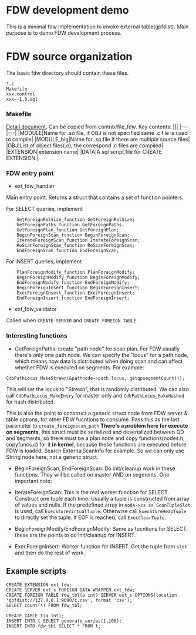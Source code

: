 # FDW development demo
This is a minimal fdw implementation to invoke external table(gpfdist). Main purpose is to demo FDW development process. 

# FDW source organization
The basic fdw directory should contain these files.
```
*.c
Makefile
xxx.control
xxx--1.0.sql
```
### Makefile
[Detail document](https://www.postgresql.org/docs/current/extend-pgxs.html). Can be copied from contrib/file_fdw. Key contents:
|||
|---|---|
|MODULE|Name for .so file, if OBJ is not specified same .c file is used to compile|
|MODULE_big|Name for .so file if there are multiple source files|
|OBJ|List of object files(.o), the correspond .c files are compiled|
|EXTENSION|extension name|
|DATA|A sql script file for CREATE EXTENSION.|

### FDW entry point
- ext_fdw_handler

Main entry point. Returns a struct that contains a set of function pointers.

For SELECT queries, implement
```
	GetForeignRelSize_function GetForeignRelSize;
	GetForeignPaths_function GetForeignPaths;
	GetForeignPlan_function GetForeignPlan;
	BeginForeignScan_function BeginForeignScan;
	IterateForeignScan_function IterateForeignScan;
	ReScanForeignScan_function ReScanForeignScan;
	EndForeignScan_function EndForeignScan;
```
For INSERT queries, implement
```
	PlanForeignModify_function PlanForeignModify;
	BeginForeignModify_function BeginForeignModify;
	EndForeignModify_function EndForeignModify;
	BeginForeignInsert_function BeginForeignInsert;
    ExecForeignInsert_function ExecForeignInsert;
	EndForeignInsert_function EndForeignInsert;
```

- ext_fdw_validator

Called when ```CREATE SERVER``` and ```CREATE FOREIGN TABLE```. 

### Interesting functions
- GetForeignPaths: create "path node" for scan plan. For FDW usually there's only one path node. We can specify the "locus" for a path node, which means how data is distributed when doing scan and can affect whether FDW is executed on segments. For example:
```
CdbPathLocus_MakeStrewn(&pathnode->path.locus, getgpsegmentCount());
```
This will set the locus to "Strewn", that is randomly distributed. We can also call ```CdbPathLocus_MakeEntry``` for master only and ```CdbPathLocus_MakeHashed``` for hash distributed.

This is also the point to construct a generic struct node from FDW server & table options, for other FDW fucntions to consume. Pass this as the last parameter to ```create_foreignscan_path```  **There's a problem here for execute on segments**, this struct must be serialized and deserialized between QD and segments, so there must be a plan node and copy functions(nodes.h, copyfuncs.c) for it **in kernel**, because these functions are executed before FDW is loaded. Search ExternalScanInfo for example. So we can only use String node here, not a generic struct.

- BeginForeignScan, EndForeignScan: Do init/cleanup work in these functions. They will be called on master AND on segments. One important note: 

- IterateForeignScan: This is the real worker function for SELECT. Construct one tuple each time. Usually a tuple is constructed from array of values and nulls. If the predefined array in ```node->ss.ss_ScanTupleSlot``` is used, call ```ExecStoreVirtualTuple```. Otherwise call ```ExecStoreHeapTuple``` to directly set the tuple.
If EOF is reached, call ```ExecClearTuple```.

- BeginForeignModify/EndForeignModify: Same as fucntions for SELECT, these are the points to do init/cleanup for INSERT.

- ExecForeignInsert: Worker function for INSERT. Get the tuple from ```slot``` and then do the rest of work.


## Example scripts
```
CREATE EXTENSION ext_fdw;
CREATE SERVER ext_s FOREIGN DATA WRAPPER ext_fdw;
CREATE FOREIGN TABLE fdw_tbl(a int) SERVER ext_s OPTIONS(location 'gpfdist://127.0.0.1:9090/c.csv', format 'csv');
SELECT count(*) FROM fdw_tbl;

CREATE TABLE t(a int);
INSERT INTO t SELECT generate_series(1,100);
INSERT INTO fdw_tbl SELECT * FROM t;
```